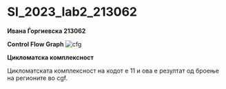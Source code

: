 # SI_2023_lab2_213062

**Ивана Ѓоргиевска 213062**

**Control Flow Graph**
![cfg](https://github.com/Ivana1803/SI_2023_lab2_213062/assets/109033893/62455124-27ef-42b7-8af8-8189b39506c4)

**Цикломатска комплексност**

Цикломатската комплексност на кодот е 11 и ова е резултат од броење на регионите во cgf.
